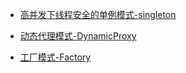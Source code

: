 * [高并发下线程安全的单例模式-singleton][url1]

[url1]: https://github.com/dibt/Design-Patterns-23/tree/master/src/main/java/mysingleton
* [动态代理模式-DynamicProxy][url2]

[url2]: https://github.com/dibt/Design-Patterns-23/tree/master/src/main/java/dynamicproxy
* [工厂模式-Factory][url3]

[url3]: h